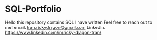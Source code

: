 # SQL-Portfolio
Hello this repository contains SQL I have written
Feel free to reach out to me! 
email: tran.rickydragon@gmail.com
LinkedIn: https://www.linkedin.com/in/ricky-dragon-tran/
